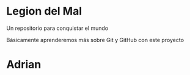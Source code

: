# Legion del Mal
Un repositorio para conquistar el mundo

Básicamente aprenderemos más sobre Git y GitHub con este proyecto

# Adrian